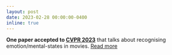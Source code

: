 ```yaml
---
layout: post
date: 2023-02-28 00:00:00-0400
inline: true
---
```


<b>One paper accepted to [CVPR 2023](http://cvpr2023.thecvf.com/)</b> that talks about recognising emotion/mental-states in movies. [Read more](/publications/)
